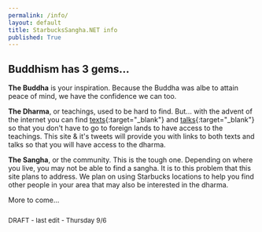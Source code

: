 ```yaml
---
permalink: /info/
layout: default
title: StarbucksSangha.NET info
published: True
---
```

## Buddhism has 3 gems...

<b>The Buddha</b> is your inspiration. Because the Buddha was albe to attain peace of mind, we have the confidence we can too.

<b>The Dharma</b>, or teachings, used to be hard to find. But... with the advent of the internet you can find [texts](https://www.dhammatalks.org/suttas/index.html){:target="_blank"} and [talks](https://www.dhammatalks.org/mp3_collections_index.html){:target="_blank"} so that you don't have to go to foreign lands to have access to the teachings. This site & it's tweets will provide you with links to both texts and talks so that you will have access to the dharma.

<b>The Sangha</b>, or the community. This is the tough one. Depending on where you live, you may not be able to find a sangha. It is to this problem that this site plans to address. We plan on using Starbucks locations to help you find other people in your area that may also be interested in the dharma.

More to come...

<div style="float; margin-bottom:25px;"></div>
<font size="-1">DRAFT - last edit - Thursday 9/6 </font>
